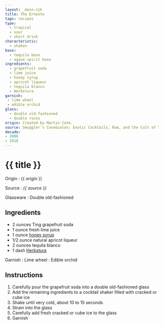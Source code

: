 ```yaml
---
layout: _main.njk
title: The Ernesto
tags: recipes
type:
  - tropical
  - sour
  - short drink
characteristic:
  - shaken
base:
  - tequila base
  - agave spirit base
ingredients:
  - grapefruit soda
  - lime juice
  - honey syrup
  - apricot liqueur
  - tequila blanco
  - Herbstura
garnish:
 - lime wheel
 - edible orchid
glass:
  - double old-fashioned
  - double rocks
origin: Created by Martin Cate.
source: Smuggler's Cove&colon; Exotic Cocktails, Rum, and the Cult of Tiki
decade:
- 2000
- 2010
---
```

<!-- markdownlint-disable MD025 -->
# {{ title }}
<!-- markdownlint-disable MD025 -->

Origin
  : {{ origin }}

Source
  : <cite>{{ source }}</cite>

Glassware
  : Double old-fashioned

## Ingredients

* 2 ounces Ting grapefruit soda
* 1 ounce fresh lime juice
* 1 ounce [honey syrup](/mixes/honey-syrup/)
* 1/2 ounce natural apricot liqueur
* 2 ounces tequila blanco
* 1 dash [Herbstura](/mixes/herbstura/)

Garnish
  : Lime wheel
  : Edible orchid

## Instructions

1. Carefully pour the grapefruit soda into a double old-fashioned glass
2. Add the remaining ingredients to a cocktail shaker filled with cracked or cube ice
3. Shake until very cold, about 10 to 15 seconds
4. Strain into the glass
5. Carefully add fresh cracked or cube ice to the glass
6. Garnish
